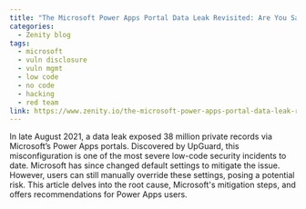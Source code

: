 ```yaml
---
title: "The Microsoft Power Apps Portal Data Leak Revisited: Are You Safe Now?"
categories:
  - Zenity blog
tags:
  - microsoft
  - vuln disclosure
  - vuln mgmt
  - low code
  - no code
  - hacking
  - red team
link: https://www.zenity.io/the-microsoft-power-apps-portal-data-leak-revisited-are-you-safe-now/
---
```


In late August 2021, a data leak exposed 38 million private records via Microsoft’s Power Apps portals. Discovered by UpGuard, this misconfiguration is one of the most severe low-code security incidents to date. Microsoft has since changed default settings to mitigate the issue. However, users can still manually override these settings, posing a potential risk. This article delves into the root cause, Microsoft's mitigation steps, and offers recommendations for Power Apps users.
